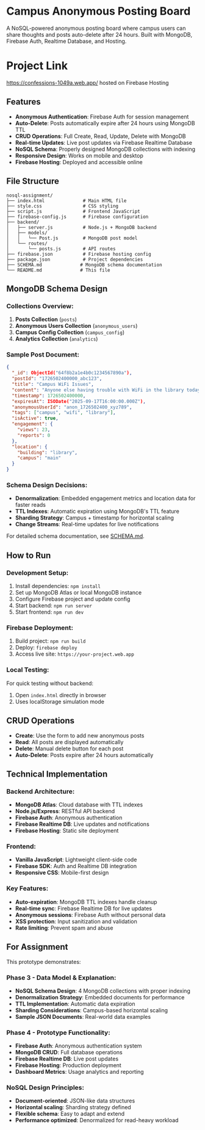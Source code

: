 # Campus Anonymous Posting Board

A NoSQL-powered anonymous posting board where campus users can share thoughts and posts auto-delete after 24 hours. Built with MongoDB, Firebase Auth, Realtime Database, and Hosting.

# Project Link
https://confessions-1049a.web.app/
hosted on Firebase Hosting

## Features

- **Anonymous Authentication**: Firebase Auth for session management
- **Auto-Delete**: Posts automatically expire after 24 hours using MongoDB TTL
- **CRUD Operations**: Full Create, Read, Update, Delete with MongoDB
- **Real-time Updates**: Live post updates via Firebase Realtime Database
- **NoSQL Schema**: Properly designed MongoDB collections with indexing
- **Responsive Design**: Works on mobile and desktop
- **Firebase Hosting**: Deployed and accessible online

## File Structure

```
nosql-assignment/
├── index.html              # Main HTML file
├── style.css               # CSS styling
├── script.js               # Frontend JavaScript
├── firebase-config.js      # Firebase configuration
├── backend/
│   ├── server.js           # Node.js + MongoDB backend
│   ├── models/
│   │   └── Post.js         # MongoDB post model
│   └── routes/
│       └── posts.js        # API routes
├── firebase.json           # Firebase hosting config
├── package.json            # Project dependencies
├── SCHEMA.md              # MongoDB schema documentation
└── README.md              # This file
```

## MongoDB Schema Design

### Collections Overview:

1. **Posts Collection** (`posts`)
2. **Anonymous Users Collection** (`anonymous_users`) 
3. **Campus Config Collection** (`campus_config`)
4. **Analytics Collection** (`analytics`)

### Sample Post Document:
```json
{
  "_id": ObjectId("64f8b2a1e4b0c1234567890a"),
  "postId": "1726502400000_abc123",
  "title": "Campus WiFi Issues",
  "content": "Anyone else having trouble with WiFi in the library today?",
  "timestamp": 1726502400000,
  "expiresAt": ISODate("2025-09-17T16:00:00.000Z"),
  "anonymousUserId": "anon_1726502400_xyz789",
  "tags": ["campus", "wifi", "library"],
  "isActive": true,
  "engagement": {
    "views": 23,
    "reports": 0
  },
  "location": {
    "building": "library",
    "campus": "main"
  }
}
```

### Schema Design Decisions:

- **Denormalization**: Embedded engagement metrics and location data for faster reads
- **TTL Indexes**: Automatic expiration using MongoDB's TTL feature
- **Sharding Strategy**: Campus + timestamp for horizontal scaling
- **Change Streams**: Real-time updates for live notifications

For detailed schema documentation, see [SCHEMA.md](./SCHEMA.md).

## How to Run

### Development Setup:
1. Install dependencies: `npm install`
2. Set up MongoDB Atlas or local MongoDB instance
3. Configure Firebase project and update config
4. Start backend: `npm run server`
5. Start frontend: `npm run dev`

### Firebase Deployment:
1. Build project: `npm run build`
2. Deploy: `firebase deploy`
3. Access live site: `https://your-project.web.app`

### Local Testing:
For quick testing without backend:
1. Open `index.html` directly in browser
2. Uses localStorage simulation mode

## CRUD Operations

- **Create**: Use the form to add new anonymous posts
- **Read**: All posts are displayed automatically
- **Delete**: Manual delete button for each post
- **Auto-Delete**: Posts expire after 24 hours automatically

## Technical Implementation

### Backend Architecture:
- **MongoDB Atlas**: Cloud database with TTL indexes
- **Node.js/Express**: RESTful API backend
- **Firebase Auth**: Anonymous authentication
- **Firebase Realtime DB**: Live updates and notifications
- **Firebase Hosting**: Static site deployment

### Frontend:
- **Vanilla JavaScript**: Lightweight client-side code
- **Firebase SDK**: Auth and Realtime DB integration
- **Responsive CSS**: Mobile-first design

### Key Features:
- **Auto-expiration**: MongoDB TTL indexes handle cleanup
- **Real-time sync**: Firebase Realtime DB for live updates
- **Anonymous sessions**: Firebase Auth without personal data
- **XSS protection**: Input sanitization and validation
- **Rate limiting**: Prevent spam and abuse

## For Assignment

This prototype demonstrates:

### Phase 3 - Data Model & Explanation:
- **NoSQL Schema Design**: 4 MongoDB collections with proper indexing
- **Denormalization Strategy**: Embedded documents for performance
- **TTL Implementation**: Automatic data expiration
- **Sharding Considerations**: Campus-based horizontal scaling
- **Sample JSON Documents**: Real-world data examples

### Phase 4 - Prototype Functionality:
- **Firebase Auth**: Anonymous authentication system
- **MongoDB CRUD**: Full database operations
- **Firebase Realtime DB**: Live post updates
- **Firebase Hosting**: Production deployment
- **Dashboard Metrics**: Usage analytics and reporting

### NoSQL Design Principles:
- **Document-oriented**: JSON-like data structures
- **Horizontal scaling**: Sharding strategy defined
- **Flexible schema**: Easy to adapt and extend
- **Performance optimized**: Denormalized for read-heavy workload
